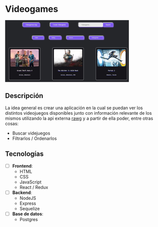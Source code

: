 # Videogames

<p align="left">
  <img height="200" src="./videogames.JPG" />
</p>

## Descripción

La idea general es crear una aplicación en la cual se puedan ver los distintos videojuegos disponibles junto con información relevante de los mismos utilizando la api externa [rawg](https://rawg.io/apidocs) y a partir de ella poder, entre otras cosas:

- Buscar videjuegos
- Filtrarlos / Ordenarlos

## Tecnologías

- [ ] __Frontend__:
  - HTML
  - CSS
  - JavaScript
  - React / Redux
- [ ] __Backend__:
  - NodeJS
  - Express
  - Sequelize
- [ ] __Base de datos__:
  - Postgres
